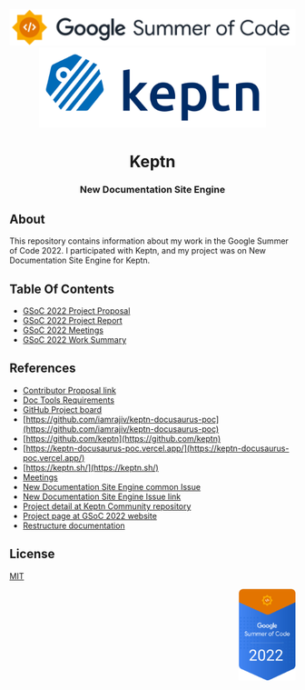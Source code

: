 <div align="center">
<img src="assets/gsoc-2022-1.svg" height="auto" width="600" />
<br />
<img src="assets/gsoc-2022-2.svg" height= "auto" width="400" />
<br />
<h1>Keptn</h1>
<h3>
New Documentation Site Engine
</h3>
</div>

## About

This repository contains information about my work in the Google Summer of Code 2022. I participated with Keptn, and my project was on New Documentation Site Engine for Keptn.

## Table Of Contents

- [GSoC 2022 Project Proposal](GSoC_2022_Project_Proposal.md)
- [GSoC 2022 Project Report](GSoC_2022_Project_Report.md)
- [GSoC 2022 Meetings](GSoC_2022_Meetings.md)
- [GSoC 2022 Work Summary](GSoC_2022_Work_Summary.md)

## References

- [Contributor Proposal link](https://summerofcode.withgoogle.com/media/user/f68762051013/proposal/gAAAAABjHe1Pw0j_Igilg4KO4760hed_s90PzXeWrgQJdMjLIv9wV1aMDcoAg5bEX4Uokac-81ByOT9KqQGCp_-zsXn5-_bW4-_rhmB9sDSaeBClgNSCYIA=.pdf)
- [Doc Tools Requirements](https://docs.google.com/document/d/1VvDtVW-zV8bfhHNrXBNZdJz5s81a1M1eulov8_ahqo0/edit#heading=h.fyeyfl7x8jho)
- [GitHub Project board](https://github.com/keptn-sandbox/new-keptn-docs-engine/projects/1)
- [https://github.com/iamrajiv/keptn-docusaurus-poc](https://github.com/iamrajiv/keptn-docusaurus-poc)
- [https://github.com/keptn](https://github.com/keptn)
- [https://keptn-docusaurus-poc.vercel.app/](https://keptn-docusaurus-poc.vercel.app/)
- [https://keptn.sh/](https://keptn.sh/)
- [Meetings](https://docs.google.com/document/d/1pgI0XW3T9wIix70OZsQ2F-9cGtLmXH1jkyhXm4v-RV0/edit#heading=h.xbcx68nc01mi)
- [New Documentation Site Engine common Issue](https://github.com/keptn-sandbox/new-keptn-docs-engine/issues/1#phase-2)
- [New Documentation Site Engine Issue link](https://github.com/keptn/keptn.github.io/issues/994)
- [Project detail at Keptn Community repository](https://github.com/keptn/community/tree/main/mentorship/gsoc/2022/projects/new-docs-site-engine)
- [Project page at GSoC 2022 website](https://summerofcode.withgoogle.com/programs/2022/projects/whEHkPZx)
- [Restructure documentation](https://docs.google.com/document/d/12xVgFSV5Q7keDXOqVFE8pqY0Qkhq--nKsP-7NkVuyjA/edit#heading=h.vm22oe3mkivh)

## License

[MIT](https://github.com/iamrajiv/GSoC-2022/blob/main/LICENSE)

<div align="right">
<img src="assets/gsoc-2022-3.svg" height="auto" width="100" />
</div>

